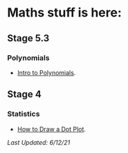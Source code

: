 # Maths stuff is here:
## Stage 5.3
### Polynomials
* [Intro to Polynomials](./Projects/IntroToPolynomials/index.html).

## Stage 4
### Statistics
* [How to Draw a Dot Plot](./Projects/DrawingDotPlots/index.html).


_Last Updated: 6/12/21_
